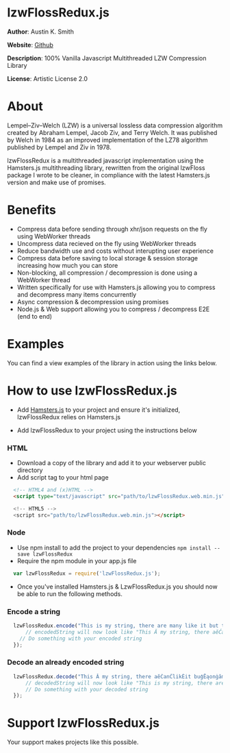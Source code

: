 # lzwFlossRedux.js

**Author**: Austin K. Smith

**Website**: [Github](https://github.com/austinksmith/lzwFlossRedux.js)

**Description**: 100% Vanilla Javascript Multithreaded LZW Compression Library

**License**: Artistic License 2.0

# About

Lempel–Ziv–Welch (LZW) is a universal lossless data compression algorithm created by Abraham Lempel, Jacob Ziv, and Terry Welch. It was published by Welch in 1984 as an improved implementation of the LZ78 algorithm published by Lempel and Ziv in 1978.

lzwFlossRedux is a multithreaded javascript implementation using the Hamsters.js multithreading library, rewritten from the original lzwFloss package I wrote to be cleaner, in compliance with the latest Hamsters.js version and make use of promises.

# Benefits

  * Compress data before sending through xhr/json requests on the fly using WebWorker threads
  * Uncompress data recieved on the fly using WebWorker threads
  * Reduce bandwidth use and costs without interupting user experience
  * Compress data before saving to local storage & session storage increasing how much you can store
  * Non-blocking, all compression / decompression is done using a WebWorker thread
  * Written specifically for use with Hamsters.js allowing you to compress and decompress many items concurrently
  * Async compression & decompression using promises
  * Node.js & Web support allowing you to compress / decompress E2E (end to end)

# Examples

You can find a view examples of the library in action using the links below.



# How to use lzwFlossRedux.js

  * Add [Hamsters.js](https://www.hamsters.io) to your project and ensure it's initialized, lzwFlossRedux relies on Hamsters.js

  * Add lzwFlossRedux to your project using the instructions below

  ### HTML

  * Download a copy of the library and add it to your webserver public directory
  * Add script tag to your html page

  ```html
	<!-- HTML4 and (x)HTML -->
	<script type="text/javascript" src="path/to/lzwFlossRedux.web.min.js">

	<!-- HTML5 -->
	<script src="path/to/lzwFlossRedux.web.min.js"></script>
  ```

  ### Node

  * Use npm install to add the project to your dependencies `npm install --save lzwFlossRedux`
  * Require the npm module in your app.js file

  ```js
 	var lzwFlossRedux = require('lzwFlossRedux.js');
  ```

  * Once you've installed Hamsters.js & LzwFlossRedux.js you should now be able to run the following methods.

  ### Encode a string

  ```js
	lzwFlossRedux.encode("This is my string, there are many like it but this one is mine.").then(function(encodedString) {
		// encodedString will now look like "This Ă my string, there aĕĆanĈlikĖit buģĒąonġămče."
	  // Do something with your encoded string
	});
  ```
  ### Decode an already encoded string

  ```js
	lzwFlossRedux.decode("This Ă my string, there aĕĆanĈlikĖit buģĒąonġămče.").then(function(decodedString) {
		// decodedString will now look like "This is my string, there are many like it but this one is mine."
		// Do something with your decoded string
	});
  ```

# Support lzwFlossRedux.js

Your support makes projects like this possible.
